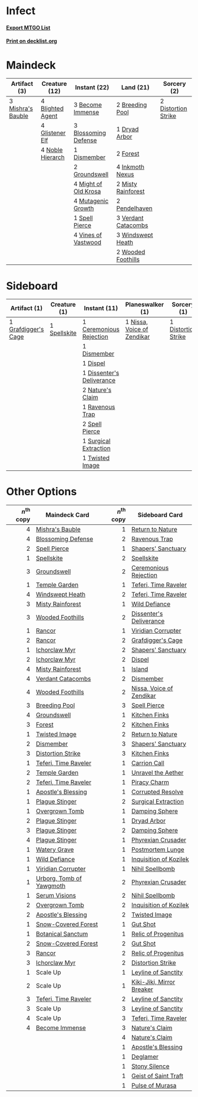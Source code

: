 # Infect

#### [Export MTGO List](../collection/Infect/Infect.txt)
#### [Print on decklist.org](http://decklist.org/?deckmain=3%09Become%20Immense%0A4%09Blighted%20Agent%0A3%09Blossoming%20Defense%0A2%09Breeding%20Pool%0A1%09Dismember%0A2%09Distortion%20Strike%0A1%09Dryad%20Arbor%0A2%09Forest%0A4%09Glistener%20Elf%0A2%09Groundswell%0A4%09Inkmoth%20Nexus%0A4%09Might%20of%20Old%20Krosa%0A3%09Mishra's%20Bauble%0A2%09Misty%20Rainforest%0A4%09Mutagenic%20Growth%0A4%09Noble%20Hierarch%0A2%09Pendelhaven%0A1%09Spell%20Pierce%0A3%09Verdant%20Catacombs%0A4%09Vines%20of%20Vastwood%0A3%09Windswept%20Heath%0A2%09Wooded%20Foothills&deckside=1%09Ceremonious%20Rejection%0A1%09Dismember%0A1%09Dispel%0A1%09Dissenter's%20Deliverance%0A1%09Distortion%20Strike%0A1%09Grafdigger's%20Cage%0A2%09Nature's%20Claim%0A1%09Nissa,%20Voice%20of%20Zendikar%0A1%09Ravenous%20Trap%0A2%09Spell%20Pierce%0A1%09Spellskite%0A1%09Surgical%20Extraction%0A1%09Twisted%20Image)
# Maindeck

|                                        Artifact (3)                                        |                                       Creature (12)                                       |                                         Instant (22)                                          |                                          Land (21)                                           |                                         Sorcery (2)                                          |
|--------------------------------------------------------------------------------------------|-------------------------------------------------------------------------------------------|-----------------------------------------------------------------------------------------------|----------------------------------------------------------------------------------------------|----------------------------------------------------------------------------------------------|
|3 [Mishra's Bauble](http://gatherer.wizards.com/Pages/Card/Details.aspx?multiverseid=122122)|4 [Blighted Agent](http://gatherer.wizards.com/Pages/Card/Details.aspx?multiverseid=214383)|3 [Become Immense](http://gatherer.wizards.com/Pages/Card/Details.aspx?multiverseid=386487)    |2 [Breeding Pool](http://gatherer.wizards.com/Pages/Card/Details.aspx?multiverseid=97088)     |2 [Distortion Strike](http://gatherer.wizards.com/Pages/Card/Details.aspx?multiverseid=438618)|
|                                                                                            |4 [Glistener Elf](http://gatherer.wizards.com/Pages/Card/Details.aspx?multiverseid=233052) |3 [Blossoming Defense](http://gatherer.wizards.com/Pages/Card/Details.aspx?multiverseid=417719)|1 [Dryad Arbor](http://gatherer.wizards.com/Pages/Card/Details.aspx?multiverseid=136196)      |                                                                                              |
|                                                                                            |4 [Noble Hierarch](http://gatherer.wizards.com/Pages/Card/Details.aspx?multiverseid=179434)|1 [Dismember](http://gatherer.wizards.com/Pages/Card/Details.aspx?multiverseid=382182)         |2 [Forest](http://gatherer.wizards.com/Pages/Card/Details.aspx?multiverseid=439860)           |                                                                                              |
|                                                                                            |                                                                                           |2 [Groundswell](http://gatherer.wizards.com/Pages/Card/Details.aspx?multiverseid=401657)       |4 [Inkmoth Nexus](http://gatherer.wizards.com/Pages/Card/Details.aspx?multiverseid=213731)    |                                                                                              |
|                                                                                            |                                                                                           |4 [Might of Old Krosa](http://gatherer.wizards.com/Pages/Card/Details.aspx?multiverseid=425955)|2 [Misty Rainforest](http://gatherer.wizards.com/Pages/Card/Details.aspx?multiverseid=405102) |                                                                                              |
|                                                                                            |                                                                                           |4 [Mutagenic Growth](http://gatherer.wizards.com/Pages/Card/Details.aspx?multiverseid=397717)  |2 [Pendelhaven](http://gatherer.wizards.com/Pages/Card/Details.aspx?multiverseid=442233)      |                                                                                              |
|                                                                                            |                                                                                           |1 [Spell Pierce](http://gatherer.wizards.com/Pages/Card/Details.aspx?multiverseid=425876)      |3 [Verdant Catacombs](http://gatherer.wizards.com/Pages/Card/Details.aspx?multiverseid=405113)|                                                                                              |
|                                                                                            |                                                                                           |4 [Vines of Vastwood](http://gatherer.wizards.com/Pages/Card/Details.aspx?multiverseid=397747) |3 [Windswept Heath](http://gatherer.wizards.com/Pages/Card/Details.aspx?multiverseid=405115)  |                                                                                              |
|                                                                                            |                                                                                           |                                                                                               |2 [Wooded Foothills](http://gatherer.wizards.com/Pages/Card/Details.aspx?multiverseid=405116) |                                                                                              |


# Sideboard

|                                         Artifact (1)                                         |                                     Creature (1)                                      |                                            Instant (11)                                            |                                          Planeswalker (1)                                           |                                         Sorcery (1)                                          |
|----------------------------------------------------------------------------------------------|---------------------------------------------------------------------------------------|----------------------------------------------------------------------------------------------------|-----------------------------------------------------------------------------------------------------|----------------------------------------------------------------------------------------------|
|1 [Grafdigger's Cage](http://gatherer.wizards.com/Pages/Card/Details.aspx?multiverseid=278452)|1 [Spellskite](http://gatherer.wizards.com/Pages/Card/Details.aspx?multiverseid=397743)|1 [Ceremonious Rejection](http://gatherer.wizards.com/Pages/Card/Details.aspx?multiverseid=417613)  |1 [Nissa, Voice of Zendikar](http://gatherer.wizards.com/Pages/Card/Details.aspx?multiverseid=417424)|1 [Distortion Strike](http://gatherer.wizards.com/Pages/Card/Details.aspx?multiverseid=438618)|
|                                                                                              |                                                                                       |1 [Dismember](http://gatherer.wizards.com/Pages/Card/Details.aspx?multiverseid=382182)              |                                                                                                     |                                                                                              |
|                                                                                              |                                                                                       |1 [Dispel](http://gatherer.wizards.com/Pages/Card/Details.aspx?multiverseid=401858)                 |                                                                                                     |                                                                                              |
|                                                                                              |                                                                                       |1 [Dissenter's Deliverance](http://gatherer.wizards.com/Pages/Card/Details.aspx?multiverseid=426866)|                                                                                                     |                                                                                              |
|                                                                                              |                                                                                       |2 [Nature's Claim](http://gatherer.wizards.com/Pages/Card/Details.aspx?multiverseid=382316)         |                                                                                                     |                                                                                              |
|                                                                                              |                                                                                       |1 [Ravenous Trap](http://gatherer.wizards.com/Pages/Card/Details.aspx?multiverseid=197537)          |                                                                                                     |                                                                                              |
|                                                                                              |                                                                                       |2 [Spell Pierce](http://gatherer.wizards.com/Pages/Card/Details.aspx?multiverseid=425876)           |                                                                                                     |                                                                                              |
|                                                                                              |                                                                                       |1 [Surgical Extraction](http://gatherer.wizards.com/Pages/Card/Details.aspx?multiverseid=397706)    |                                                                                                     |                                                                                              |
|                                                                                              |                                                                                       |1 [Twisted Image](http://gatherer.wizards.com/Pages/Card/Details.aspx?multiverseid=442064)          |                                                                                                     |                                                                                              |


# Other Options

|*n*<sup>th</sup> copy|                                           Maindeck Card                                           |*n*<sup>th</sup> copy|                                          Sideboard Card                                           |
|--------------------:|---------------------------------------------------------------------------------------------------|--------------------:|---------------------------------------------------------------------------------------------------|
|                    4|[Mishra's Bauble](http://gatherer.wizards.com/Pages/Card/Details.aspx?multiverseid=122122)         |                    1|[Return to Nature](http://gatherer.wizards.com/Pages/Card/Details.aspx?multiverseid=461102)        |
|                    4|[Blossoming Defense](http://gatherer.wizards.com/Pages/Card/Details.aspx?multiverseid=417719)      |                    2|[Ravenous Trap](http://gatherer.wizards.com/Pages/Card/Details.aspx?multiverseid=197537)           |
|                    2|[Spell Pierce](http://gatherer.wizards.com/Pages/Card/Details.aspx?multiverseid=425876)            |                    1|[Shapers' Sanctuary](http://gatherer.wizards.com/Pages/Card/Details.aspx?multiverseid=435362)      |
|                    1|[Spellskite](http://gatherer.wizards.com/Pages/Card/Details.aspx?multiverseid=397743)              |                    2|[Spellskite](http://gatherer.wizards.com/Pages/Card/Details.aspx?multiverseid=397743)              |
|                    3|[Groundswell](http://gatherer.wizards.com/Pages/Card/Details.aspx?multiverseid=401657)             |                    2|[Ceremonious Rejection](http://gatherer.wizards.com/Pages/Card/Details.aspx?multiverseid=417613)   |
|                    1|[Temple Garden](http://gatherer.wizards.com/Pages/Card/Details.aspx?multiverseid=405112)           |                    1|[Teferi, Time Raveler](http://gatherer.wizards.com/Pages/Card/Details.aspx?multiverseid=461148)    |
|                    4|[Windswept Heath](http://gatherer.wizards.com/Pages/Card/Details.aspx?multiverseid=405115)         |                    2|[Teferi, Time Raveler](http://gatherer.wizards.com/Pages/Card/Details.aspx?multiverseid=461148)    |
|                    3|[Misty Rainforest](http://gatherer.wizards.com/Pages/Card/Details.aspx?multiverseid=405102)        |                    1|[Wild Defiance](http://gatherer.wizards.com/Pages/Card/Details.aspx?multiverseid=276199)           |
|                    3|[Wooded Foothills](http://gatherer.wizards.com/Pages/Card/Details.aspx?multiverseid=405116)        |                    2|[Dissenter's Deliverance](http://gatherer.wizards.com/Pages/Card/Details.aspx?multiverseid=426866) |
|                    1|[Rancor](http://gatherer.wizards.com/Pages/Card/Details.aspx?multiverseid=442175)                  |                    1|[Viridian Corrupter](http://gatherer.wizards.com/Pages/Card/Details.aspx?multiverseid=213772)      |
|                    2|[Rancor](http://gatherer.wizards.com/Pages/Card/Details.aspx?multiverseid=442175)                  |                    2|[Grafdigger's Cage](http://gatherer.wizards.com/Pages/Card/Details.aspx?multiverseid=278452)       |
|                    1|[Ichorclaw Myr](http://gatherer.wizards.com/Pages/Card/Details.aspx?multiverseid=194256)           |                    2|[Shapers' Sanctuary](http://gatherer.wizards.com/Pages/Card/Details.aspx?multiverseid=435362)      |
|                    2|[Ichorclaw Myr](http://gatherer.wizards.com/Pages/Card/Details.aspx?multiverseid=194256)           |                    2|[Dispel](http://gatherer.wizards.com/Pages/Card/Details.aspx?multiverseid=401858)                  |
|                    4|[Misty Rainforest](http://gatherer.wizards.com/Pages/Card/Details.aspx?multiverseid=405102)        |                    1|[Island](http://gatherer.wizards.com/Pages/Card/Details.aspx?multiverseid=439857)                  |
|                    4|[Verdant Catacombs](http://gatherer.wizards.com/Pages/Card/Details.aspx?multiverseid=405113)       |                    2|[Dismember](http://gatherer.wizards.com/Pages/Card/Details.aspx?multiverseid=382182)               |
|                    4|[Wooded Foothills](http://gatherer.wizards.com/Pages/Card/Details.aspx?multiverseid=405116)        |                    2|[Nissa, Voice of Zendikar](http://gatherer.wizards.com/Pages/Card/Details.aspx?multiverseid=417424)|
|                    3|[Breeding Pool](http://gatherer.wizards.com/Pages/Card/Details.aspx?multiverseid=97088)            |                    3|[Spell Pierce](http://gatherer.wizards.com/Pages/Card/Details.aspx?multiverseid=425876)            |
|                    4|[Groundswell](http://gatherer.wizards.com/Pages/Card/Details.aspx?multiverseid=401657)             |                    1|[Kitchen Finks](http://gatherer.wizards.com/Pages/Card/Details.aspx?multiverseid=370458)           |
|                    3|[Forest](http://gatherer.wizards.com/Pages/Card/Details.aspx?multiverseid=439860)                  |                    2|[Kitchen Finks](http://gatherer.wizards.com/Pages/Card/Details.aspx?multiverseid=370458)           |
|                    1|[Twisted Image](http://gatherer.wizards.com/Pages/Card/Details.aspx?multiverseid=442064)           |                    2|[Return to Nature](http://gatherer.wizards.com/Pages/Card/Details.aspx?multiverseid=461102)        |
|                    2|[Dismember](http://gatherer.wizards.com/Pages/Card/Details.aspx?multiverseid=382182)               |                    3|[Shapers' Sanctuary](http://gatherer.wizards.com/Pages/Card/Details.aspx?multiverseid=435362)      |
|                    3|[Distortion Strike](http://gatherer.wizards.com/Pages/Card/Details.aspx?multiverseid=438618)       |                    3|[Kitchen Finks](http://gatherer.wizards.com/Pages/Card/Details.aspx?multiverseid=370458)           |
|                    1|[Teferi, Time Raveler](http://gatherer.wizards.com/Pages/Card/Details.aspx?multiverseid=461148)    |                    1|[Carrion Call](http://gatherer.wizards.com/Pages/Card/Details.aspx?multiverseid=194340)            |
|                    2|[Temple Garden](http://gatherer.wizards.com/Pages/Card/Details.aspx?multiverseid=405112)           |                    1|[Unravel the Aether](http://gatherer.wizards.com/Pages/Card/Details.aspx?multiverseid=378515)      |
|                    2|[Teferi, Time Raveler](http://gatherer.wizards.com/Pages/Card/Details.aspx?multiverseid=461148)    |                    1|[Piracy Charm](http://gatherer.wizards.com/Pages/Card/Details.aspx?multiverseid=124066)            |
|                    1|[Apostle's Blessing](http://gatherer.wizards.com/Pages/Card/Details.aspx?multiverseid=397768)      |                    1|[Corrupted Resolve](http://gatherer.wizards.com/Pages/Card/Details.aspx?multiverseid=233080)       |
|                    1|[Plague Stinger](http://gatherer.wizards.com/Pages/Card/Details.aspx?multiverseid=208261)          |                    2|[Surgical Extraction](http://gatherer.wizards.com/Pages/Card/Details.aspx?multiverseid=397706)     |
|                    1|[Overgrown Tomb](http://gatherer.wizards.com/Pages/Card/Details.aspx?multiverseid=405103)          |                    1|[Damping Sphere](http://gatherer.wizards.com/Pages/Card/Details.aspx?multiverseid=443101)          |
|                    2|[Plague Stinger](http://gatherer.wizards.com/Pages/Card/Details.aspx?multiverseid=208261)          |                    1|[Dryad Arbor](http://gatherer.wizards.com/Pages/Card/Details.aspx?multiverseid=136196)             |
|                    3|[Plague Stinger](http://gatherer.wizards.com/Pages/Card/Details.aspx?multiverseid=208261)          |                    2|[Damping Sphere](http://gatherer.wizards.com/Pages/Card/Details.aspx?multiverseid=443101)          |
|                    4|[Plague Stinger](http://gatherer.wizards.com/Pages/Card/Details.aspx?multiverseid=208261)          |                    1|[Phyrexian Crusader](http://gatherer.wizards.com/Pages/Card/Details.aspx?multiverseid=213724)      |
|                    1|[Watery Grave](http://gatherer.wizards.com/Pages/Card/Details.aspx?multiverseid=405114)            |                    1|[Postmortem Lunge](http://gatherer.wizards.com/Pages/Card/Details.aspx?multiverseid=233054)        |
|                    1|[Wild Defiance](http://gatherer.wizards.com/Pages/Card/Details.aspx?multiverseid=276199)           |                    1|[Inquisition of Kozilek](http://gatherer.wizards.com/Pages/Card/Details.aspx?multiverseid=416897)  |
|                    1|[Viridian Corrupter](http://gatherer.wizards.com/Pages/Card/Details.aspx?multiverseid=213772)      |                    1|[Nihil Spellbomb](http://gatherer.wizards.com/Pages/Card/Details.aspx?multiverseid=442215)         |
|                    1|[Urborg, Tomb of Yawgmoth](http://gatherer.wizards.com/Pages/Card/Details.aspx?multiverseid=383425)|                    2|[Phyrexian Crusader](http://gatherer.wizards.com/Pages/Card/Details.aspx?multiverseid=213724)      |
|                    1|[Serum Visions](http://gatherer.wizards.com/Pages/Card/Details.aspx?multiverseid=50145)            |                    2|[Nihil Spellbomb](http://gatherer.wizards.com/Pages/Card/Details.aspx?multiverseid=442215)         |
|                    2|[Overgrown Tomb](http://gatherer.wizards.com/Pages/Card/Details.aspx?multiverseid=405103)          |                    2|[Inquisition of Kozilek](http://gatherer.wizards.com/Pages/Card/Details.aspx?multiverseid=416897)  |
|                    2|[Apostle's Blessing](http://gatherer.wizards.com/Pages/Card/Details.aspx?multiverseid=397768)      |                    2|[Twisted Image](http://gatherer.wizards.com/Pages/Card/Details.aspx?multiverseid=442064)           |
|                    1|[Snow-Covered Forest](http://gatherer.wizards.com/Pages/Card/Details.aspx?multiverseid=121192)     |                    1|[Gut Shot](http://gatherer.wizards.com/Pages/Card/Details.aspx?multiverseid=397673)                |
|                    1|[Botanical Sanctum](http://gatherer.wizards.com/Pages/Card/Details.aspx?multiverseid=417817)       |                    1|[Relic of Progenitus](http://gatherer.wizards.com/Pages/Card/Details.aspx?multiverseid=174824)     |
|                    2|[Snow-Covered Forest](http://gatherer.wizards.com/Pages/Card/Details.aspx?multiverseid=121192)     |                    2|[Gut Shot](http://gatherer.wizards.com/Pages/Card/Details.aspx?multiverseid=397673)                |
|                    3|[Rancor](http://gatherer.wizards.com/Pages/Card/Details.aspx?multiverseid=442175)                  |                    2|[Relic of Progenitus](http://gatherer.wizards.com/Pages/Card/Details.aspx?multiverseid=174824)     |
|                    3|[Ichorclaw Myr](http://gatherer.wizards.com/Pages/Card/Details.aspx?multiverseid=194256)           |                    2|[Distortion Strike](http://gatherer.wizards.com/Pages/Card/Details.aspx?multiverseid=438618)       |
|                    1|Scale Up                                                                                           |                    1|[Leyline of Sanctity](http://gatherer.wizards.com/Pages/Card/Details.aspx?multiverseid=204993)     |
|                    2|Scale Up                                                                                           |                    1|[Kiki-Jiki, Mirror Breaker](http://gatherer.wizards.com/Pages/Card/Details.aspx?multiverseid=50321)|
|                    3|[Teferi, Time Raveler](http://gatherer.wizards.com/Pages/Card/Details.aspx?multiverseid=461148)    |                    2|[Leyline of Sanctity](http://gatherer.wizards.com/Pages/Card/Details.aspx?multiverseid=204993)     |
|                    3|Scale Up                                                                                           |                    3|[Leyline of Sanctity](http://gatherer.wizards.com/Pages/Card/Details.aspx?multiverseid=204993)     |
|                    4|Scale Up                                                                                           |                    3|[Teferi, Time Raveler](http://gatherer.wizards.com/Pages/Card/Details.aspx?multiverseid=461148)    |
|                    4|[Become Immense](http://gatherer.wizards.com/Pages/Card/Details.aspx?multiverseid=386487)          |                    3|[Nature's Claim](http://gatherer.wizards.com/Pages/Card/Details.aspx?multiverseid=382316)          |
|                     |                                                                                                   |                    4|[Nature's Claim](http://gatherer.wizards.com/Pages/Card/Details.aspx?multiverseid=382316)          |
|                     |                                                                                                   |                    1|[Apostle's Blessing](http://gatherer.wizards.com/Pages/Card/Details.aspx?multiverseid=397768)      |
|                     |                                                                                                   |                    1|[Deglamer](http://gatherer.wizards.com/Pages/Card/Details.aspx?multiverseid=154160)                |
|                     |                                                                                                   |                    1|[Stony Silence](http://gatherer.wizards.com/Pages/Card/Details.aspx?multiverseid=247425)           |
|                     |                                                                                                   |                    1|[Geist of Saint Traft](http://gatherer.wizards.com/Pages/Card/Details.aspx?multiverseid=409577)    |
|                     |                                                                                                   |                    1|[Pulse of Murasa](http://gatherer.wizards.com/Pages/Card/Details.aspx?multiverseid=446177)         |

